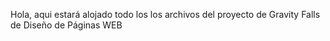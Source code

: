 Hola, aqui estará alojado todo los los archivos del proyecto de Gravity Falls de Diseño de Páginas WEB
